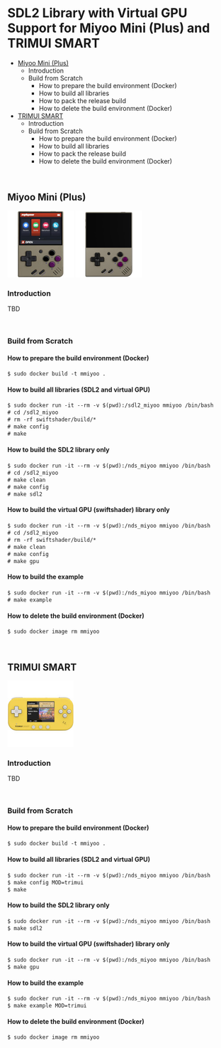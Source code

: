 # SDL2 Library with Virtual GPU Support for Miyoo Mini (Plus) and TRIMUI SMART
 - [Miyoo Mini (Plus)](#miyoo-mini-plus)
   - Introduction
   - Build from Scratch
     - How to prepare the build environment (Docker)
     - How to build all libraries
     - How to pack the release build
     - How to delete the build environment (Docker)
 - [TRIMUI SMART](#trimui-smart)
   - Introduction
   - Build from Scratch
     - How to prepare the build environment (Docker)
     - How to build all libraries
     - How to pack the release build
     - How to delete the build environment (Docker)

&nbsp;

## Miyoo Mini (Plus)
![image](images/mmiyoo/mm.jpg) ![image](images/mmiyoo/mmp.jpg)  

### Introduction
TBD

&nbsp;

### Build from Scratch
#### How to prepare the build environment (Docker)
```
$ sudo docker build -t mmiyoo .
```

#### How to build all libraries (SDL2 and virtual GPU)
```
$ sudo docker run -it --rm -v $(pwd):/sdl2_miyoo mmiyoo /bin/bash
# cd /sdl2_miyoo
# rm -rf swiftshader/build/*
# make config
# make
```

#### How to build the SDL2 library only
```
$ sudo docker run -it --rm -v $(pwd):/nds_miyoo mmiyoo /bin/bash
# cd /sdl2_miyoo
# make clean
# make config
# make sdl2
```

#### How to build the virtual GPU (swiftshader) library only
```
$ sudo docker run -it --rm -v $(pwd):/nds_miyoo mmiyoo /bin/bash
# cd /sdl2_miyoo
# rm -rf swiftshader/build/*
# make clean
# make config
# make gpu
```

#### How to build the example
```
$ sudo docker run -it --rm -v $(pwd):/nds_miyoo mmiyoo /bin/bash
# make example
```

#### How to delete the build environment (Docker)
```
$ sudo docker image rm mmiyoo
```

&nbsp;

## TRIMUI SMART
![image](images/trimui/trimui.jpg)  

### Introduction
TBD

&nbsp;

### Build from Scratch
#### How to prepare the build environment (Docker)
```
$ sudo docker build -t mmiyoo .
```

#### How to build all libraries (SDL2 and virtual GPU)
```
$ sudo docker run -it --rm -v $(pwd):/nds_miyoo mmiyoo /bin/bash
$ make config MOD=trimui
$ make
```

#### How to build the SDL2 library only
```
$ sudo docker run -it --rm -v $(pwd):/nds_miyoo mmiyoo /bin/bash
$ make sdl2
```

#### How to build the virtual GPU (swiftshader) library only
```
$ sudo docker run -it --rm -v $(pwd):/nds_miyoo mmiyoo /bin/bash
$ make gpu
```

#### How to build the example
```
$ sudo docker run -it --rm -v $(pwd):/nds_miyoo mmiyoo /bin/bash
$ make example MOD=trimui
```

#### How to delete the build environment (Docker)
```
$ sudo docker image rm mmiyoo
```
